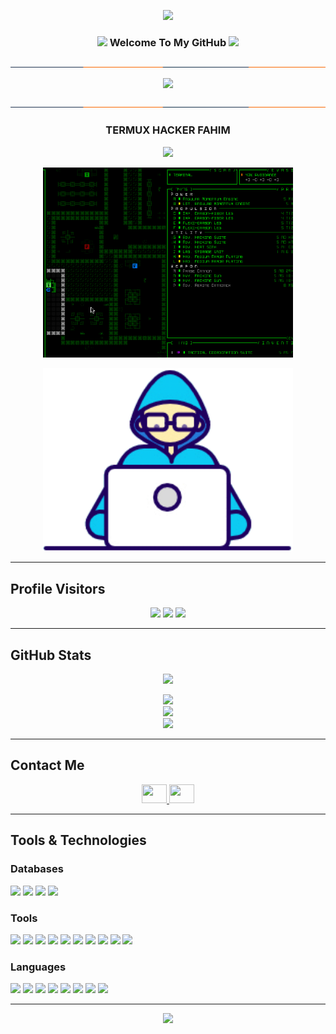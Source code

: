 <p align="center">
  <img src="https://img.shields.io/badge/I Am A BANGLADESHI PROGRAMMER-green?colorA=%23ff0000&colorB=%23017e40&style=flat-square">
</p>

<h3 align="center">
  <img src="https://emoji.discord.st/emojis/768b108d-274f-4f44-a634-8477b16efce7.gif" width="30" />
  Welcome To My GitHub
  <img src="https://emoji.discord.st/emojis/768b108d-274f-4f44-a634-8477b16efce7.gif" width="30" />
</h3>

<p align="center">
  <img src="https://github.com/DalpatRathore/dalpatrathore/blob/main/assets/images/line-1.svg" />
</p>

<p align="center">
  <a href="https://git.io/typing-svg">
    <img src="https://readme-typing-svg.herokuapp.com?color=%23F70B10&size=27&lines=FAHIM-AHMED;+It's+Not+Just+My+Name;It's+A+Brand" />
  </a>
</p>

<p align="center">
  <img src="https://github.com/DalpatRathore/dalpatrathore/blob/main/assets/images/line-1.svg" />
</p>

<h3 align="center">TERMUX HACKER FAHIM</h3>

<p align="center">
  <img src="https://j.top4top.io/p_1967skgw80.jpg" width="400" />
</p>

<p align="center">
  <img src="https://github.com/MRVIVEK-CODER/MRVIVEK-CODER/raw/main/md7Oqrf.gif" width="400" />
</p>

<p align="center">
  <img src="https://github.com/MRVIVEK-CODER/MRVIVEK-CODER/raw/main/Developer.gif" width="400" />
</p>

---

## **Profile Visitors**

<p align="center">
  <img src="https://profile-counter.glitch.me/fahimahamed1/count.svg" />
  <img src="https://gpvc.arturio.dev/fahimahamed1" />
  <a href="https://github.com/fahimahamed1?tab=followers">
    <img src="https://img.shields.io/github/followers/fahimahamed1.svg?style=social&label=Follow" />
  </a>
</p>

---

## **GitHub Stats**

<p align="center">
  <a href="https://github.com/fahimahamed1">
    <img width="550" src="https://github-profile-trophy.vercel.app/?username=fahimahamed1&theme=dracula&no-frame=true&title=Followers,Stars,Commit,Repository,Issues" />
  </a>
</p>

<p align="center">
  <img src="https://github-readme-stats.vercel.app/api?username=fahimahamed1&theme=merko&show_icons=true" />
  <br />
  <img src="http://github-readme-streak-stats.herokuapp.com?user=fahimahamed1&theme=merko&date_format=M%20j%5B%2C%20Y%5D" />
  <br />
  <img src="https://github-readme-stats.vercel.app/api/top-langs/?username=fahimahamed1&layout=compact&theme=chartreuse-dark" />
</p>

---

## **Contact Me**

<p align="center">
  <a href="https://www.facebook.com/devilsnigdho.00" target="_blank">
    <img src="https://raw.githubusercontent.com/rahuldkjain/github-profile-readme-generator/master/src/images/icons/Social/facebook.svg" height="30" width="40" />
  </a>
  <a href="https://github.com/fahimahamed1" target="_blank">
    <img src="https://cdn.jsdelivr.net/npm/simple-icons@3.0.1/icons/github.svg" height="30" width="40" />
  </a>
</p>

---

## **Tools & Technologies**

### **Databases**
<p>
  <img src="https://img.shields.io/badge/MySQL-00000F?style=for-the-badge&logo=mysql&logoColor=white" />
  <img src="https://img.shields.io/badge/PostgreSQL-316192?style=for-the-badge&logo=postgresql&logoColor=white" />
  <img src="https://img.shields.io/badge/MongoDB-4EA94B?style=for-the-badge&logo=mongodb&logoColor=white" />
  <img src="https://img.shields.io/badge/SQLite-07405E?style=for-the-badge&logo=sqlite&logoColor=white" />
</p>

### **Tools**
<p>
  <img src="https://img.shields.io/badge/-AWS-000?&logo=Amazon-AWS&logoColor=F90" />
  <img src="https://img.shields.io/badge/-Docker-000?&logo=Docker" />
  <img src="https://img.shields.io/badge/-Kubernetes-000?&logo=Kubernetes" />
  <img src="https://img.shields.io/badge/-Linux-000?&logo=Linux" />
  <img src="https://img.shields.io/badge/-Node.js-000?&logo=node.js" />
  <img src="https://img.shields.io/badge/-React-000?&logo=React" />
  <img src="https://img.shields.io/badge/-Spring-000?&logo=Spring" />
  <img src="https://img.shields.io/badge/-TensorFlow-000?&logo=TensorFlow" />
  <img src="https://img.shields.io/badge/-PyTorch-000?&logo=PyTorch" />
  <img src="https://img.shields.io/badge/-Redis-000?&logo=Redis" />
</p>

### **Languages**
<p>
  <img src="https://img.shields.io/badge/-Python-000?&logo=Python" />
  <img src="https://img.shields.io/badge/-JavaScript-000?&logo=JavaScript" />
  <img src="https://img.shields.io/badge/-C-000?&logo=C" />
  <img src="https://img.shields.io/badge/-C++-000?&logo=c%2b%2b&logoColor=00599C" />
  <img src="https://img.shields.io/badge/-Java-000?&logo=Java&logoColor=007396" />
  <img src="https://img.shields.io/badge/-TypeScript-000?&logo=TypeScript" />
  <img src="https://img.shields.io/badge/-Swift-000?&logo=Swift" />
  <img src="https://img.shields.io/badge/-SQL-000?&logo=MySQL" />
</p>

---

<p align="center">
  <img src="https://github.com/Voyz/voyz_public/blob/master/databay_promo_vidA_gif_A03.gif" width="500" />
</p>
